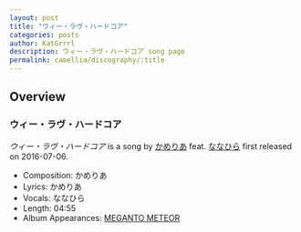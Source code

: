```yaml
---
layout: post
title: "ウィー・ラヴ・ハードコア"
categories: posts
author: KatGrrrl
description: ウィー・ラヴ・ハードコア song page
permalink: camellia/discography/:title
---
```


## Overview

### ウィー・ラヴ・ハードコア

*ウィー・ラヴ・ハードコア* is a song by [かめりあ](/camellia) feat. [ななひら](#) first released on 2016-07-06.

* Composition: かめりあ
* Lyrics: かめりあ
* Vocals: ななひら
* Length: 04:55
* Album Appearances: [MEGANTO METEOR](<{% link postsInclude/_posts/camellia/albums/MEGANTO-METEOR/2023-12-21-MEGANTO-METEOR.md %}>)
